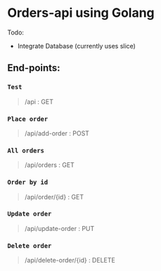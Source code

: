 # Orders-api using Golang

Todo:

* Integrate Database (currently uses slice)

## End-points:

### `Test`
> /api : GET

### `Place order`

> /api/add-order : POST

### `All orders`

> /api/orders : GET

### `Order by id`

> /api/order/{id} : GET

### `Update order`

> /api/update-order : PUT

### `Delete order`

>/api/delete-order/{id} : DELETE

